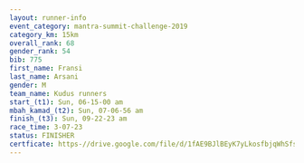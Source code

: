 ```yaml
---
layout: runner-info 
event_category: mantra-summit-challenge-2019 
category_km: 15km 
overall_rank: 68
gender_rank: 54
bib: 775
first_name: Fransi
last_name: Arsani
gender: M
team_name: Kudus runners
start_(t1): Sun, 06-15-00 am
mbah_kamad_(t2): Sun, 07-06-56 am
finish_(t3): Sun, 09-22-23 am
race_time: 3-07-23
status: FINISHER
certficate: https-//drive.google.com/file/d/1fAE9BJlBEyK7yLkosfbjqWhSfsewIuk5/view?usp=sharing
---
```

